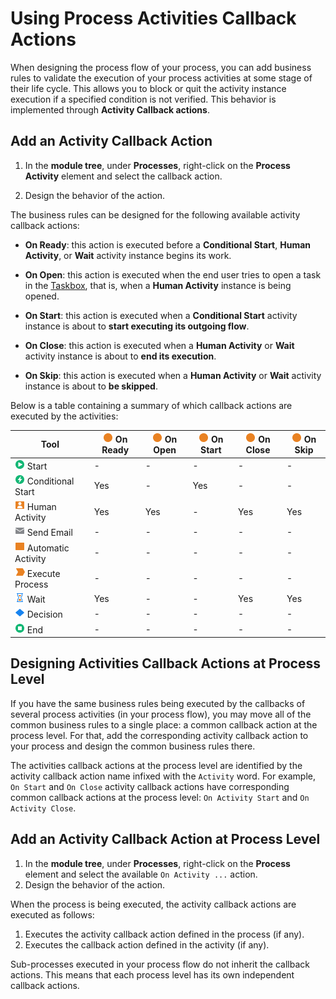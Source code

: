 # Using Process Activities Callback Actions

When designing the process flow of your process, you can add business rules to validate the execution of your process activities at some stage of their life cycle. This allows you to block or quit the activity instance execution if a specified condition is not verified. This behavior is implemented through **Activity Callback actions**.


## Add an Activity Callback Action

1. In the **module tree**, under **Processes**, right-click on the **Process Activity** element and select the callback action.

1. Design the behavior of the action.

The business rules can be designed for the following available activity callback actions:

* **On Ready**: this action is executed before a **Conditional Start**, **Human Activity**, or **Wait** activity instance begins its work.

* **On Open**: this action is executed when the end user tries to open a task in the [Taskbox](../intro.md#using-the-taskbox), that is, when a **Human Activity** instance is being opened.

* **On Start**: this action is executed when a **Conditional Start** activity instance is about to **start executing its outgoing flow**.

* **On Close**: this action is executed when a **Human Activity** or **Wait** activity instance is about to **end its execution**.

* **On Skip**: this action is executed when a **Human Activity** or **Wait** activity instance is about to **be skipped**.

Below is a table containing a summary of which callback actions are executed by the activities:

|Tool   |![](../../../shared/icons-tools/action.png) On Ready   |![](../../../shared/icons-tools/action.png) On Open   |![](../../../shared/icons-tools/action.png) On Start   |![](../../../shared/icons-tools/action.png) On Close   |![](../../../shared/icons-tools/action.png) On Skip   |
|----------|----------|----------|----------|----------|----------|
|![](../../../shared/icons-tools/start-process.png) Start|-|-|-|-|-|
|![](../../../shared/icons-tools/conditional-start.png) Conditional Start|Yes|-|Yes|-|-|
|![](../../../shared/icons-tools/human-activity.png) Human Activity|Yes|Yes|-|Yes|Yes|
|![](../../../shared/icons-tools/email-send.png) Send Email|-|-|-|-|-|
|![](../../../shared/icons-tools/automatic-activity.png) Automatic Activity|-|-|-|-|-|
|![](../../../shared/icons-tools/process.png) Execute Process|-|-|-|-|-|
|![](../../../shared/icons-tools/wait-activity.png) Wait|Yes|-|-|Yes|Yes|
|![](../../../shared/icons-tools/decision.png) Decision|-|-|-|-|-|
|![](../../../shared/icons-tools/end-process.png) End|-|-|-|-|-|


## Designing Activities Callback Actions at Process Level

If you have the same business rules being executed by the callbacks of several process activities (in your process flow), you may move all of the common business rules to a single place: a common callback action at the process level. For that, add the corresponding activity callback action to your process and design the common business rules there.

<div class="info" markdown="1">

The activities callback actions at the process level are identified by the activity callback action name infixed with the `Activity` word. For example, `On Start` and `On Close` activity callback actions have corresponding common callback actions at the process level: `On Activity Start` and `On Activity Close`.

</div>


## Add an Activity Callback Action at Process Level

1. In the **module tree**, under **Processes**, right-click on the **Process** element and select the available `On Activity ...` action.
1. Design the behavior of the action.

When the process is being executed, the activity callback actions are executed as follows:

1. Executes the activity callback action defined in the process (if any).
1. Executes the callback action defined in the activity (if any).

<div class="warning" markdown="1">

Sub-processes executed in your process flow do not inherit the callback actions. This means that each process level has its own independent callback actions.

</div>
